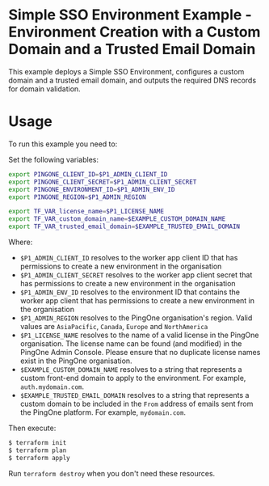 # Simple SSO Environment Example - Environment Creation with a Custom Domain and a Trusted Email Domain

This example deploys a Simple SSO Environment, configures a custom domain and a trusted email domain, and outputs the required DNS records for domain validation.

# Usage

To run this example you need to:

Set the following variables:
```bash
export PINGONE_CLIENT_ID=$P1_ADMIN_CLIENT_ID
export PINGONE_CLIENT_SECRET=$P1_ADMIN_CLIENT_SECRET
export PINGONE_ENVIRONMENT_ID=$P1_ADMIN_ENV_ID
export PINGONE_REGION=$P1_ADMIN_REGION

export TF_VAR_license_name=$P1_LICENSE_NAME
export TF_VAR_custom_domain_name=$EXAMPLE_CUSTOM_DOMAIN_NAME
export TF_VAR_trusted_email_domain=$EXAMPLE_TRUSTED_EMAIL_DOMAIN
```

Where:
* `$P1_ADMIN_CLIENT_ID` resolves to the worker app client ID that has permissions to create a new environment in the organisation
* `$P1_ADMIN_CLIENT_SECRET` resolves to the worker app client secret that has permissions to create a new environment in the organisation
* `$P1_ADMIN_ENV_ID` resolves to the environment ID that contains the worker app client that has permissions to create a new environment in the organisation
* `$P1_ADMIN_REGION` resolves to the PingOne organisation's region.  Valid values are `AsiaPacific`, `Canada`, `Europe` and `NorthAmerica`
* `$P1_LICENSE_NAME` resolves to the name of a valid license in the PingOne organisation.  The license name can be found (and modified) in the PingOne Admin Console.  Please ensure that no duplicate license names exist in the PingOne organisation.
* `$EXAMPLE_CUSTOM_DOMAIN_NAME` resolves to a string that represents a custom front-end domain to apply to the environment.  For example, `auth.mydomain.com`.
* `$EXAMPLE_TRUSTED_EMAIL_DOMAIN` resolves to a string that represents a custom domain to be included in the `From` address of emails sent from the PingOne platform.  For example, `mydomain.com`.


Then execute:

```bash
$ terraform init
$ terraform plan
$ terraform apply
```

Run `terraform destroy` when you don't need these resources.